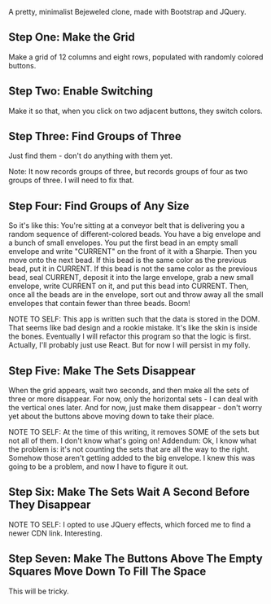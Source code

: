 A pretty, minimalist Bejeweled clone, made with Bootstrap and JQuery.

## Step One: Make the Grid

Make a grid of 12 columns and eight rows, populated with randomly colored buttons.

## Step Two: Enable Switching

Make it so that, when you click on two adjacent buttons, they switch colors.

## Step Three: Find Groups of Three

Just find them - don't do anything with them yet.

Note: It now records groups of three, but records groups of four as two groups of three. I will need to fix that.

## Step Four: Find Groups of Any Size

So it's like this: You're sitting at a conveyor belt that is delivering you a random sequence of different-colored beads. You have a big envelope and a bunch of small envelopes. You put the first bead in an empty small envelope and write "CURRENT" on the front of it with a Sharpie. Then you move onto the next bead. If this bead is the same color as the previous bead, put it in CURRENT. If this bead is not the same color as the previous bead, seal CURRENT, deposit it into the large envelope, grab a new small envelope, write CURRENT on it, and put this bead into CURRENT. Then, once all the beads are in the envelope, sort out and throw away all the small envelopes that contain fewer than three beads. Boom!

NOTE TO SELF: This app is written such that the data is stored in the DOM. That seems like bad design and a rookie mistake. It's like the skin is inside the bones. Eventually I will refactor this program so that the logic is first. Actually, I'll probably just use React. But for now I will persist in my folly.

## Step Five: Make The Sets Disappear

When the grid appears, wait two seconds, and then make all the sets of three or more disappear. For now, only the horizontal sets - I can deal with the vertical ones later. And for now, just make them disappear - don't worry yet about the buttons above moving down to take their place.

NOTE TO SELF: At the time of this writing, it removes SOME of the sets but not all of them. I don't know what's going on!
Addendum: Ok, I know what the problem is: it's not counting the sets that are all the way to the right. Somehow those aren't getting added to the big envelope. I knew this was going to be a problem, and now I have to figure it out.

## Step Six: Make The Sets Wait A Second Before They Disappear

NOTE TO SELF: I opted to use JQuery effects, which forced me to find a newer CDN link. Interesting.

## Step Seven: Make The Buttons Above The Empty Squares Move Down To Fill The Space

This will be tricky.